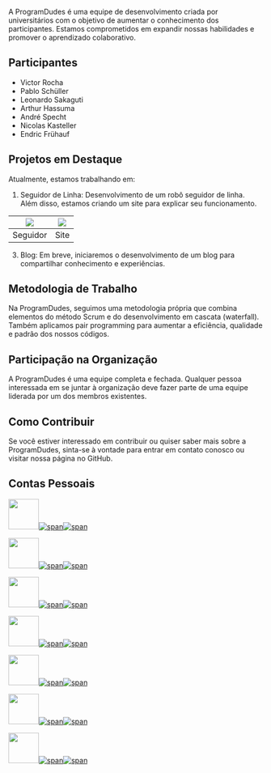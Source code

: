 A ProgramDudes é uma equipe de desenvolvimento criada por universitários com o objetivo de aumentar o conhecimento dos participantes. Estamos comprometidos em expandir nossas habilidades e promover o aprendizado colaborativo.

## Participantes

- Victor Rocha
- Pablo Schüller
- Leonardo Sakaguti
- Arthur Hassuma
- André Specht
- Nicolas Kasteller
- Endric Frühauf

## Projetos em Destaque

Atualmente, estamos trabalhando em:

1. Seguidor de Linha: Desenvolvimento de um robô seguidor de linha. Além disso, estamos criando um site para explicar seu funcionamento.

| <img src="./hux/png.png"/> | <img src="./hux/png.png"/>  |
| ----- | ----- |
| Seguidor | Site |

3. Blog: Em breve, iniciaremos o desenvolvimento de um blog para compartilhar conhecimento e experiências.

## Metodologia de Trabalho

Na ProgramDudes, seguimos uma metodologia própria que combina elementos do método Scrum e do desenvolvimento em cascata (waterfall). Também aplicamos pair programming para aumentar a eficiência, qualidade e padrão dos nossos códigos.

## Participação na Organização

A ProgramDudes é uma equipe completa e fechada. Qualquer pessoa interessada em se juntar à organização deve fazer parte de uma equipe liderada por um dos membros existentes.

## Como Contribuir

Se você estiver interessado em contribuir ou quiser saber mais sobre a ProgramDudes, sinta-se à vontade para entrar em contato conosco ou visitar nossa página no GitHub.

## Contas Pessoais

[<img src="https://avatars.githubusercontent.com/u/97479966" width="60"/>![span](https://placehold.co/10x60/FFA500/FFA500.png)![span](https://placehold.co/220x60/000000/FFFFFF/png?text=Victor%20Rocha)](https://victorrochar.github.io)

[<img src="https://avatars.githubusercontent.com/u/86015415" width="60"/>![span](https://placehold.co/10x60/007f3f/007f3f.png)![span](https://placehold.co/220x60/000000/FFFFFF/png?text=Leonardo%20Sakaguti)](https://leosakaguti.github.io)

[<img src="https://avatars.githubusercontent.com/u/61090154" width="60"/>![span](https://placehold.co/10x60/FF0000/FF0000.png)![span](https://placehold.co/220x60/000000/FFFFFF/png?text=Arthur%20Hassuma)](https://arthurhassuma.github.io)

[<img src="https://avatars.githubusercontent.com/u/128716535" width="60"/>![span](https://placehold.co/10x60/800080/800080.png)![span](https://placehold.co/220x60/000000/FFFFFF/png?text=André%20Specht)](https://andreespecht.github.io)

[<img src="https://avatars.githubusercontent.com/u/135883850" width="60"/>![span](https://placehold.co/10x60/0000FF/0000FF.png)![span](https://placehold.co/220x60/000000/FFFFFF/png?text=Pablo%20Schüller)](https://pablitodogremio.github.io)

[<img src="https://avatars.githubusercontent.com/u/127154329" width="60"/>![span](https://placehold.co/10x60/FFFF00/FFFF00.png)![span](https://placehold.co/220x60/000000/FFFFFF/png?text=Nicolas%20Kasteller)](https://nicolaskasteller.github.io)

[<img src="https://avatars.githubusercontent.com/u/127156064" width="60"/>![span](https://placehold.co/10x60/808080/808080.png)![span](https://placehold.co/220x60/000000/FFFFFF/png?text=Endric%20Frühauf)](https://endricfruhauf.github.io)
